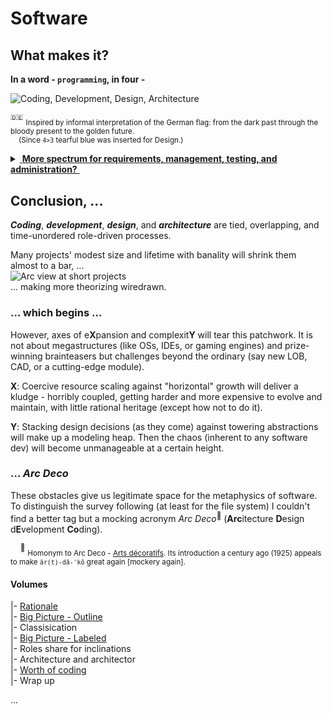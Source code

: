 # Software

## What makes it? 

**In a word - `programming`, in four -** 

<picture>
  <img alt="Coding, Development, Design, Architecture" src="https://github.com/Kyriosity/read-write/blob/main/README+/_rsc/_img/ArcDeco/darkCode2arcGold.jpg">
</picture>

<sup>:de:</sup> <sub>Inspired by informal interpretation of the German flag: from the dark past through the bloody present to the golden future.\
&nbsp;&nbsp;&nbsp;&nbsp;(Since `4>3` tearful blue was inserted for Design.)</sub>

<details>
<summary><ins>&nbsp;<b>More spectrum for requirements, management, testing, and administration?</b>&nbsp;</ins></summary>
<br/>
<picture>
  <img alt="External factors of SW creation" src="https://github.com/Kyriosity/read-write/blob/main/README+/_rsc/_img/ArcDeco/SW-ext_factors.jpg">
</picture>

These are **external** - optional and not, minor to strong, constructive and devastating (also neutral) - forces, factors, and drives. 

Which, culturally speaking, mix, tint, blur, or shade (if not wash off) the four paints. 

Initiative and funding render the canvas. Abstraction/math/logic and artistic skills, domain expertise, and creativity prop the picture.

</details>

## Conclusion, ...

**_Coding_**, **_development_**, **_design_**, and **_architecture_** are tied, overlapping, and time-unordered role-driven processes.

Many projects' modest size and lifetime with banality will shrink them almost to a bar, ...\
<picture>
  <img alt="Arc view at short projects" src="https://github.com/Kyriosity/read-write/blob/main/README+/_rsc/_img/ArcDeco/C-D-D-A_midiPrj.jpg">
</picture>\
... making more theorizing wiredrawn.

### ... which begins ...

However, axes of e**X**pansion and complexit**Y** will tear this patchwork. It is not about megastructures (like OSs, IDEs, or gaming engines) and prize-winning brainteasers but challenges beyond the ordinary (say new LOB, CAD, or a cutting-edge module).

**X**: Coercive resource scaling against "horizontal" growth will deliver a kludge - horribly coupled, getting harder and more expensive to evolve and maintain, with little rational heritage (except how not to do it).

**Y**: Stacking design decisions (as they come) against towering abstractions will make up a modeling heap. Then the chaos (inherent to any software dev) will become unmanageable at a certain height. 

### ... _Arc Deco_

These obstacles give us legitimate space for the metaphysics of software. 
To distinguish the survey following (at least for the file system) I couldn't find a better tag but a mocking acronym _Arc&nbsp;Deco_<sup>🎨</sup> (**Arc**itecture **D**esign d**E**velopment **Co**ding).

&nbsp;&nbsp;&nbsp;&nbsp;<sup>🎨</sup> <sub>Homonym to Arc&nbsp;Deco - [Arts décoratifs](https://en.wikipedia.org/wiki/Art_Deco). Its introduction a century ago (1925) appeals to make `är(t)-dā-ˈkō` great again [mockery again].</sub>

#### Volumes 

|- [Rationale](README+/ArcDeco/1.ArcDeco-Rationale.md)\
|- [Big Picture - Outline](README+/ArcDeco/2.ArcDeco-BigPict-Outline.md)\
|- Classisication\
|- [Big Picture - Labeled](README+/ArcDeco/2.ArcDeco-BigPict-Marked.md)\
|- Roles share for inclinations\
|- Architecture and architector\
|- [Worth of coding](README+/ArcDeco/ArcDeco-Coding_worth.md)\
|- Wrap up

...
